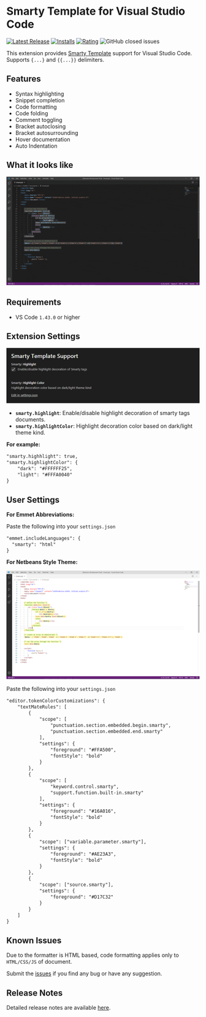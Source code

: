 # Smarty Template for Visual Studio Code

[![Latest Release](https://vsmarketplacebadge.apphb.com/version-short/aswinkumar863.smarty-template-support.svg)](https://marketplace.visualstudio.com/items?itemName=aswinkumar863.smarty-template-support)
[![Installs](https://vsmarketplacebadge.apphb.com/installs/aswinkumar863.smarty-template-support.svg)](https://marketplace.visualstudio.com/items?itemName=aswinkumar863.smarty-template-support)
[![Rating](https://vsmarketplacebadge.apphb.com/rating-short/aswinkumar863.smarty-template-support.svg)](https://marketplace.visualstudio.com/items?itemName=aswinkumar863.smarty-template-support#review-details)
![GitHub closed issues](https://img.shields.io/github/issues-closed/aswinkumar863/smarty-vscode-support?color=blue)

This extension provides [Smarty Template](https://www.smarty.net/) support for Visual Studio Code. 
Supports `{...}` and `{{...}}` delimiters.

## Features

* Syntax highlighting
* Snippet completion
* Code formatting
* Code folding
* Comment toggling
* Bracket autoclosing
* Bracket autosurrounding
* Hover documentation
* Auto Indentation

## What it looks like

![Settings](images/preview.gif)

## Requirements

* VS Code `1.43.0` or higher

## Extension Settings


![Settings](images/settings-preview.png)

* **`smarty.highlight`**: Enable/disable highlight decoration of smarty tags documents.
* **`smarty.highlightColor`**: Highlight decoration color based on dark/light theme kind.

**For example:**

```
"smarty.highhlight": true,
"smarty.highlightColor": {
    "dark": "#FFFFFF25",
    "light": "#FFFA0040"
}
```

## User Settings

**For Emmet Abbreviations:**

Paste the following into your `settings.json`

```
"emmet.includeLanguages": {
  "smarty": "html"
}
```

**For Netbeans Style Theme:**

![Netbeans Theme](images/netbeans-theme-preview.png)

Paste the following into your `settings.json`

```
"editor.tokenColorCustomizations": {
    "textMateRules": [
        {
            "scope": [
                "punctuation.section.embedded.begin.smarty",
                "punctuation.section.embedded.end.smarty"
            ],
            "settings": {
                "foreground": "#FFA500",
                "fontStyle": "bold"
            }
        },
        {
            "scope": [
                "keyword.control.smarty",
                "support.function.built-in.smarty"
            ],
            "settings": {
                "foreground": "#16A016",
                "fontStyle": "bold"
            }
        },
        {
            "scope": ["variable.parameter.smarty"],
            "settings": {
                "foreground": "#AE23A3",
                "fontStyle": "bold"
            }
        },
        {
            "scope": ["source.smarty"],
            "settings": {
                "foreground": "#D17C32"
            }
        }
    ]
}
```

## Known Issues

Due to the formatter is HTML based, code formatting applies only to `HTML/CSS/JS` of document.

Submit the [issues](https://github.com/aswinkumar863/smarty-vscode-support/issues) if you find any bug or have any suggestion.

## Release Notes

Detailed release notes are available [here](CHANGELOG.md).

